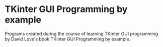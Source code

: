# TKinter GUI Programming by example
Programs created during the course of learning TKinter GUI programming by David Love's book TKinter GUI Programming by example.
